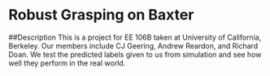 # Robust Grasping on Baxter
##Description
This is a project for EE 106B taken at University of California, Berkeley.
Our members include CJ Geering, Andrew Reardon, and Richard Doan. We test the predicted labels given to us from simulation and see how well they perform in the real world.

